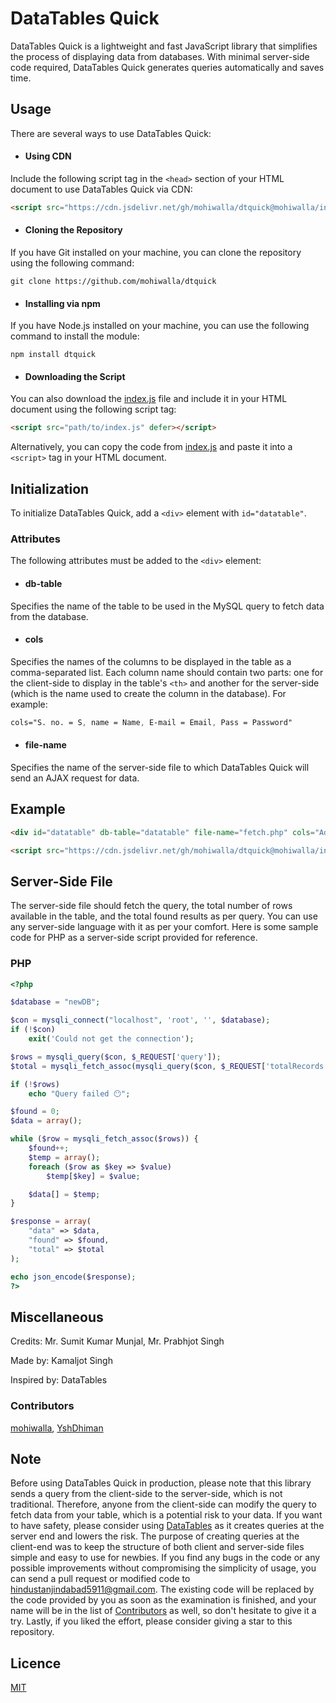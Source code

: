 # DataTables Quick

DataTables Quick is a lightweight and fast JavaScript library that simplifies the process of displaying data from databases. With minimal server-side code required, DataTables Quick generates queries automatically and saves time.

## Usage

There are several ways to use DataTables Quick:

- #### Using CDN

Include the following script tag in the `<head>` section of your HTML document to use DataTables Quick via CDN:

```HTML
<script src="https://cdn.jsdelivr.net/gh/mohiwalla/dtquick@mohiwalla/index.js" defer></script>
```

- #### Cloning the Repository

If you have Git installed on your machine, you can clone the repository using the following command:

```console
git clone https://github.com/mohiwalla/dtquick
```

- #### Installing via npm

If you have Node.js installed on your machine, you can use the following command to install the module:

```console
npm install dtquick
```

- #### Downloading the Script

You can also download the [index.js](https://github.com/mohiwalla/dtquick/blob/mohiwalla/index.js) file and include it in your HTML document using the following script tag:

```HTML
<script src="path/to/index.js" defer></script>
```

Alternatively, you can copy the code from [index.js](https://github.com/mohiwalla/dtquick/blob/mohiwalla/index.js) and paste it into a `<script>` tag in your HTML document.

## Initialization

To initialize DataTables Quick, add a `<div>` element with `id="datatable"`.

### Attributes

The following attributes must be added to the `<div>` element:

- #### db-table

Specifies the name of the table to be used in the MySQL query to fetch data from the database.

- #### cols

Specifies the names of the columns to be displayed in the table as a comma-separated list. Each column name should contain two parts: one for the client-side to display in the table's `<th>` and another for the server-side (which is the name used to create the column in the database). For example:

```CSS
cols="S. no. = S, name = Name, E-mail = Email, Pass = Password"
```

- #### file-name

Specifies the name of the server-side file to which DataTables Quick will send an AJAX request for data.

## Example

```HTML
<div id="datatable" db-table="datatable" file-name="fetch.php" cols="Address = Address,......"></div>

<script src="https://cdn.jsdelivr.net/gh/mohiwalla/dtquick@mohiwalla/index.js" defer></script>
```

## Server-Side File

The server-side file should fetch the query, the total number of rows available in the table, and the total found results as per query. You can use any server-side language with it as per your comfort. Here is some sample code for PHP as a server-side script provided for reference.

### PHP

```PHP
<?php

$database = "newDB";

$con = mysqli_connect("localhost", 'root', '', $database);
if (!$con)
    exit('Could not get the connection');

$rows = mysqli_query($con, $_REQUEST['query']);
$total = mysqli_fetch_assoc(mysqli_query($con, $_REQUEST['totalRecords']))['totalRecords'];

if (!$rows)
    echo "Query failed 😶";

$found = 0;
$data = array();

while ($row = mysqli_fetch_assoc($rows)) {
    $found++;
    $temp = array();
    foreach ($row as $key => $value)
        $temp[$key] = $value;

    $data[] = $temp;
}

$response = array(
    "data" => $data,
    "found" => $found,
    "total" => $total
);

echo json_encode($response);
?>
```

## Miscellaneous

Credits: Mr. Sumit Kumar Munjal, Mr. Prabhjot Singh

Made by: Kamaljot Singh

Inspired by: DataTables

### Contributors 

[mohiwalla](https://github.com/mohiwalla/), [YshDhiman](https://github.com/yshdhiman/)

## Note

Before using DataTables Quick in production, please note that this library sends a query from the client-side to the server-side, which is not traditional. Therefore, anyone from the client-side can modify the query to fetch data from your table, which is a potential risk to your data. If you want to have safety, please consider using [DataTables](https://datatables.net/) as it creates queries at the server end and lowers the risk. The purpose of creating queries at the client-end was to keep the structure of both client and server-side files simple and easy to use for newbies. If you find any bugs in the code or any possible improvements without compromising the simplicity of usage, you can send a pull request or modified code to hindustanjindabad5911@gmail.com. The existing code will be replaced by the code provided by you as soon as the examination is finished, and your name will be in the list of [Contributors](#contributors) as well, so don't hesitate to give it a try. Lastly, if you liked the effort, please consider giving a star to this repository.

## Licence

[MIT](https://github.com/mohiwalla/dtquick/blob/mohiwalla/LICENSE)
